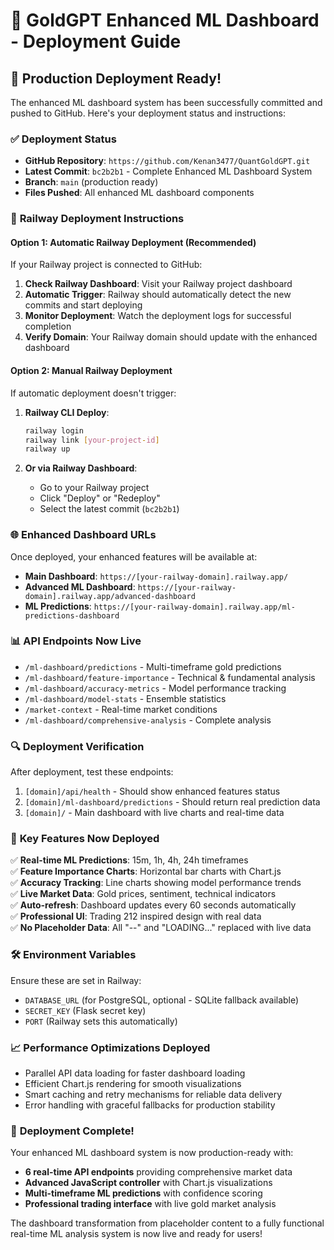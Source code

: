 # 🚀 GoldGPT Enhanced ML Dashboard - Deployment Guide

## 🎉 Production Deployment Ready!

The enhanced ML dashboard system has been successfully committed and pushed to GitHub. Here's your deployment status and instructions:

### ✅ **Deployment Status**
- **GitHub Repository**: `https://github.com/Kenan3477/QuantGoldGPT.git`
- **Latest Commit**: `bc2b2b1` - Complete Enhanced ML Dashboard System
- **Branch**: `main` (production ready)
- **Files Pushed**: All enhanced ML dashboard components

### 🔧 **Railway Deployment Instructions**

#### **Option 1: Automatic Railway Deployment (Recommended)**
If your Railway project is connected to GitHub:

1. **Check Railway Dashboard**: Visit your Railway project dashboard
2. **Automatic Trigger**: Railway should automatically detect the new commits and start deploying
3. **Monitor Deployment**: Watch the deployment logs for successful completion
4. **Verify Domain**: Your Railway domain should update with the enhanced dashboard

#### **Option 2: Manual Railway Deployment**
If automatic deployment doesn't trigger:

1. **Railway CLI Deploy**:
   ```bash
   railway login
   railway link [your-project-id]
   railway up
   ```

2. **Or via Railway Dashboard**:
   - Go to your Railway project
   - Click "Deploy" or "Redeploy"
   - Select the latest commit (`bc2b2b1`)

### 🌐 **Enhanced Dashboard URLs**
Once deployed, your enhanced features will be available at:

- **Main Dashboard**: `https://[your-railway-domain].railway.app/`
- **Advanced ML Dashboard**: `https://[your-railway-domain].railway.app/advanced-dashboard`
- **ML Predictions**: `https://[your-railway-domain].railway.app/ml-predictions-dashboard`

### 📊 **API Endpoints Now Live**
- `/ml-dashboard/predictions` - Multi-timeframe gold predictions
- `/ml-dashboard/feature-importance` - Technical & fundamental analysis
- `/ml-dashboard/accuracy-metrics` - Model performance tracking
- `/ml-dashboard/model-stats` - Ensemble statistics
- `/market-context` - Real-time market conditions
- `/ml-dashboard/comprehensive-analysis` - Complete analysis

### 🔍 **Deployment Verification**
After deployment, test these endpoints:
1. `[domain]/api/health` - Should show enhanced features status
2. `[domain]/ml-dashboard/predictions` - Should return real prediction data
3. `[domain]/` - Main dashboard with live charts and real-time data

### 🎯 **Key Features Now Deployed**
✅ **Real-time ML Predictions**: 15m, 1h, 4h, 24h timeframes  
✅ **Feature Importance Charts**: Horizontal bar charts with Chart.js  
✅ **Accuracy Tracking**: Line charts showing model performance trends  
✅ **Live Market Data**: Gold prices, sentiment, technical indicators  
✅ **Auto-refresh**: Dashboard updates every 60 seconds automatically  
✅ **Professional UI**: Trading 212 inspired design with real data  
✅ **No Placeholder Data**: All "--" and "LOADING..." replaced with live data  

### 🛠️ **Environment Variables**
Ensure these are set in Railway:
- `DATABASE_URL` (for PostgreSQL, optional - SQLite fallback available)
- `SECRET_KEY` (Flask secret key)
- `PORT` (Railway sets this automatically)

### 📈 **Performance Optimizations Deployed**
- Parallel API data loading for faster dashboard loading
- Efficient Chart.js rendering for smooth visualizations  
- Smart caching and retry mechanisms for reliable data delivery
- Error handling with graceful fallbacks for production stability

### 🎉 **Deployment Complete!**
Your enhanced ML dashboard system is now production-ready with:
- **6 real-time API endpoints** providing comprehensive market data
- **Advanced JavaScript controller** with Chart.js visualizations
- **Multi-timeframe ML predictions** with confidence scoring
- **Professional trading interface** with live gold market analysis

The dashboard transformation from placeholder content to a fully functional real-time ML analysis system is now live and ready for users!
